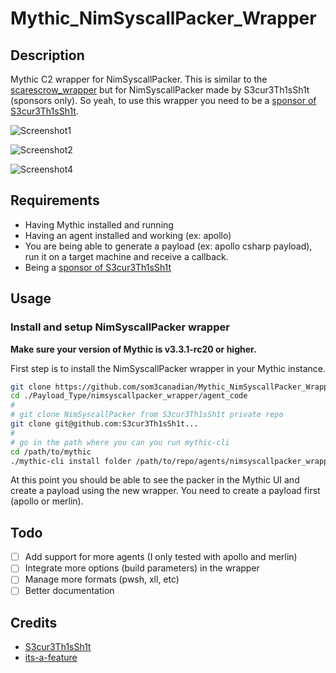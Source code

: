 # Mythic_NimSyscallPacker_Wrapper

## Description

Mythic C2 wrapper for NimSyscallPacker. This is similar to the [scarescrow_wrapper](https://github.com/MythicAgents/scarecrow_wrapper) but for NimSyscallPacker made by S3cur3Th1sSh1t (sponsors only). So yeah, to use this wrapper you need to be a [sponsor of S3cur3Th1sSh1t](https://github.com/sponsors/S3cur3Th1sSh1t).

![Screenshot1](./assets/screenshot1.jpg)

![Screenshot2](./assets/screenshot2.jpg)

![Screenshot4](./assets/screenshot4.jpg)

## Requirements

- Having Mythic installed and running
- Having an agent installed and working (ex: apollo)
- You are being able to generate a payload (ex: apollo csharp payload), run it on a target machine and receive a callback.
- Being a [sponsor of S3cur3Th1sSh1t](https://github.com/sponsors/S3cur3Th1sSh1t)

## Usage

### Install and setup NimSyscallPacker wrapper

**Make sure your version of Mythic is v3.3.1-rc20 or higher.**

First step is to install the NimSyscallPacker wrapper in your Mythic instance.

```bash
git clone https://github.com/som3canadian/Mythic_NimSyscallPacker_Wrapper.git nimsyscallpacker_wrapper
cd ./Payload_Type/nimsyscallpacker_wrapper/agent_code
#
# git clone NimSyscallPacker from S3cur3Th1sSh1t private repo
git clone git@github.com:S3cur3Th1sSh1t...
#
# go in the path where you can you run mythic-cli
cd /path/to/mythic
./mythic-cli install folder /path/to/repo/agents/nimsyscallpacker_wrapper
```

At this point you should be able to see the packer in the Mythic UI and create a payload using the new wrapper. You need to create a payload first (apollo or merlin).

## Todo

- [ ] Add support for more agents (I only tested with apollo and merlin)
- [ ] Integrate more options (build parameters) in the wrapper
- [ ] Manage more formats (pwsh, xll, etc)
- [ ] Better documentation

## Credits

- [S3cur3Th1sSh1t](https://github.com/S3cur3Th1sSh1t)
- [its-a-feature](https://github.com/its-a-feature)

